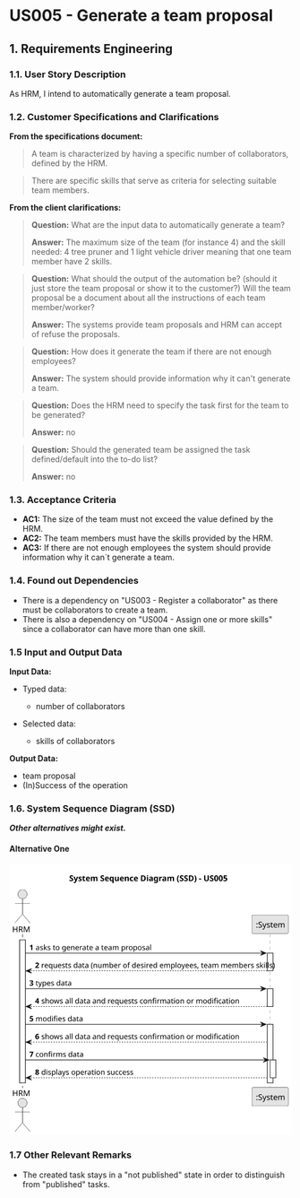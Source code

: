 # US005 -  Generate a team proposal


## 1. Requirements Engineering

### 1.1. User Story Description

As HRM, I intend to automatically generate a team proposal.

### 1.2. Customer Specifications and Clarifications 

**From the specifications document:**

>	A team is characterized by having a specific number of collaborators, defined by the HRM.
  
>	There are specific skills that serve as criteria for selecting suitable team members.

**From the client clarifications:**

> **Question:** What are the input data to automatically generate a team?
>
> **Answer:** The maximum size of the team (for instance 4)
and the skill needed: 4 tree pruner and 1 light vehicle driver
meaning that one team member have 2 skills.

> **Question:** What should the output of the automation be? (should it just store the team proposal or show it to the customer?)  Will the team proposal be a document about all the instructions of each team member/worker?
>
> **Answer:** The systems provide team proposals and HRM can accept of refuse the proposals.

> **Question:** How does it generate the team if there are not enough employees?
>
> **Answer:** The system should provide information why it can't generate a team.

> **Question:**  Does the HRM need to specify the task first for the team to be generated?
> 
> **Answer:** no

> **Question:**  Should the generated team be assigned the task defined/default into the to-do list?
>
> **Answer:** no


### 1.3. Acceptance Criteria

* **AC1:** The size of the team must not exceed the value defined by the HRM.
* **AC2:** The team members must have the skills provided by the HRM.
* **AC3:** If there are not enough employees the system should provide information why it can´t generate a team. 
### 1.4. Found out Dependencies

* There is a dependency on "US003 - Register a collaborator" as there must be collaborators to create a team.
* There is also a dependency on "US004 - Assign one or more skills" since a collaborator can have more than one skill.
### 1.5 Input and Output Data

**Input Data:**

* Typed data:
    * number of collaborators
	
* Selected data:
    * skills of collaborators

**Output Data:**

* team proposal
* (In)Success of the operation

### 1.6. System Sequence Diagram (SSD)

**_Other alternatives might exist._**

#### Alternative One

![System Sequence Diagram - Alternative One](svg/us005-system-sequence-diagram.svg)



### 1.7 Other Relevant Remarks

* The created task stays in a "not published" state in order to distinguish from "published" tasks.